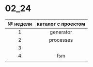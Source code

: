 # 02_24

| № недели | каталог с проектом  |
|:--------:|:-------------------:|
| 1        | generator           |
| 2        | processes           |
| 3        |                     |
| 4        | fsm                 |
|          |                     |
